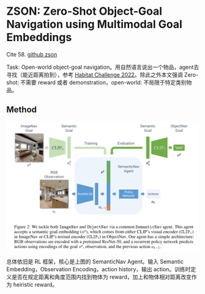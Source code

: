 # ZSON: Zero-Shot Object-Goal Navigation using Multimodal Goal Embeddings
Cite 58. [github zson](https://github.com/gunagg/zson)

Task: Open-world object-goal navigation。用自然语言说出一个物品，agent去寻找（能近距离拍到），参考 [Habitat Challenge 2022](https://aihabitat.org/challenge/2022/)。除此之外本文强调 Zero-shot: 不需要 reward 或者 demonstration，open-world: 不局限于特定类别物品。

## Method
![](../imgs/ZSON.png)

总体依旧是 RL 框架，核心是上图的 SemanticNav Agent。输入 Semantic Embedding，Observation Encoding，action history，输出 action。训练时定义是否在规定距离和角度范围内找到物体为 reward，加上和物体相对距离改变作为 heiristic reward。